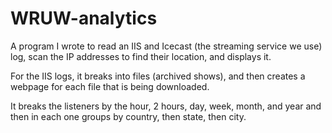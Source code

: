 # WRUW-analytics

A program I wrote to read an IIS and Icecast (the streaming service we use) log, scan the IP addresses to find their location, and displays it.

For the IIS logs, it breaks into files (archived shows), and then creates a webpage for each file that is being downloaded.

It breaks the listeners by the hour, 2 hours, day, week, month, and year and then in each one groups by country, then state, then city.
